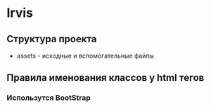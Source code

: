 # Irvis

## Структура проекта
- assets - исходные и вспомогательные файлы

## Правила именования классов у html тегов
###    Использутся BootStrap


